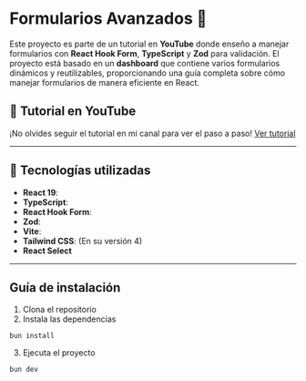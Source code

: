 # Formularios Avanzados 📝

Este proyecto es parte de un tutorial en **YouTube** donde enseño a manejar formularios con **React Hook Form**, **TypeScript** y **Zod** para validación. El proyecto está basado en un **dashboard** que contiene varios formularios dinámicos y reutilizables, proporcionando una guía completa sobre cómo manejar formularios de manera eficiente en React.

## 🔗 Tutorial en YouTube

¡No olvides seguir el tutorial en mi canal para ver el paso a paso! [Ver tutorial](https://youtube.com/tu-canal)

---

## 🚀 Tecnologías utilizadas

- **React 19**:
- **TypeScript**:
- **React Hook Form**:
- **Zod**:
- **Vite**:
- **Tailwind CSS**: (En su versión 4)
- **React Select**

---

## Guía de instalación

1. Clona el repositorio
2. Instala las dependencias

```
bun install
```

3. Ejecuta el proyecto

```
bun dev
```
